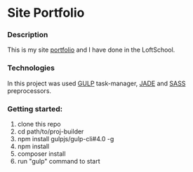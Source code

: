 # Site Portfolio

### Description

This is my site [portfolio](http://tamnun.ru/) and I have done in the LoftSchool. 

### Technologies

In this project was used [GULP](http://gulpjs.com/) task-manager,
[JADE](http://jade-lang.com/) and [SASS](http://sass-lang.com/) preprocessors.

### Getting started:

1. clone this repo
2. cd path/to/proj-builder
3. npm install gulpjs/gulp-cli#4.0 -g
4. npm install
5. composer install
6. run "gulp" command to start
